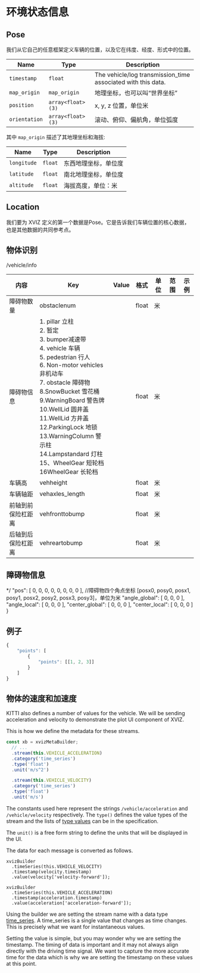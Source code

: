 # 环境状态信息

## Pose

我们从它自己的任意框架定义车辆的位置，以及它在纬度、经度、形式中的位置。

| Name          | Type              | Description                                                  |
| ------------- | ----------------- | ------------------------------------------------------------ |
| `timestamp`   | `float`           | The vehicle/log transmission_time associated with this data. |
| `map_origin`  | `map_origin`      | 地理坐标，也可以叫“世界坐标”                                 |
| `position`    | `array<float>(3)` | x, y, z 位置，单位米                                         |
| `orientation` | `array<float>(3)` | 滚动、俯仰、偏航角，单位弧度                                 |

其中 `map_origin` 描述了其地理坐标和海拔:

| Name        | Type    | Description          |
| ----------- | ------- | -------------------- |
| `longitude` | `float` | 东西地理坐标，单位度 |
| `latitude`  | `float` | 南北地理坐标，单位度 |
| `altitude`  | `float` | 海拔高度，单位：米   |

## Location

我们要为 XVIZ 定义的第一个数据是Pose。它是告诉我们车辆位置的核心数据，也是其他数据的共同参考点。

## 物体识别

/vehicle/info

| 内容               | Key                                                          | Value | 格式  | 单位 | 范围 | 示例 |
| ------------------ | ------------------------------------------------------------ | ----- | ----- | ---- | ---- | ---- |
| 障碍物数量         | obstaclenum                                                  |       | float | 米   |      |      |
| 障碍物信息         | 1. pillar 立柱 <br />2. 暂定 <br />3. bumper减速带  <br />4. vehicle 车辆  <br />5. pedestrian 行人   <br />6. Non-motor vehicles 非机动车 <br />7. obstacle 障碍物 <br />8.SnowBucket 雪花桶 <br />9.WarningBoard 警告牌 <br />10.WellLid 圆井盖   <br />11.WellLid 方井盖 <br />12.ParkingLock 地锁 <br />13.WarningColumn 警示柱 <br />14.Lampstandard 灯柱 <br />15、WheelGear 短轮档 <br />16WheelGear 长轮档 |       | float | 米   |      |      |
| 车辆高             | vehheight                                                    |       | float | 米   |      |      |
| 车辆轴距           | vehaxles_length                                              |       | float | 米   |      |      |
| 前轴到前保险杠距离 | vehfronttobump                                               |       | float | 米   |      |      |
| 后轴到后保险杠距离 | vehreartobump                                                |       | float | 米   |      |      |

## 障碍物信息

*/   "pos": [ 0, 0, 0, 0, 0, 0, 0, 0 ], //障碍物四个角点坐标 [posx0, posy0, posx1, posy1, posx2, posy2, posx3, posy3]，单位为米   "angle_global": [ 0, 0, 0 ],   "angle_local": [ 0, 0, 0 ],   "center_global": [ 0, 0, 0 ],   "center_local": [ 0, 0, 0 ] }

## 例子

```js
{
    "points": [
        {
            "points": [[1, 2, 3]]
        }
    ]
}
```

## 物体的速度和加速度

KITTI also defines a number of values for the vehicle. We will be sending acceleration and velocity to demonstrate the plot UI component of XVIZ.

This is how we define the metadata for these streams.

```js
const xb = xvizMetaBuilder;
  // ...
  .stream(this.VEHICLE_ACCELERATION)
  .category('time_series')
  .type('float')
  .unit('m/s^2')

  .stream(this.VEHICLE_VELOCITY)
  .category('time_series')
  .type('float')
  .unit('m/s')
```

The constants used here represent the strings `/vehicle/acceleration` and `/vehicle/velocity` respectively. The `type()` defines the value types of the stream and the lists of [type values](https://avs.auto/#/xviz/protocol/schema/session-protocol?section=stream_metadata) can be in the specification.

The `unit()` is a free form string to define the units that will be displayed in the UI.

The data for each message is converted as follows.

```
xvizBuilder
  .timeSeries(this.VEHICLE_VELOCITY)
  .timestamp(velocity.timestamp)
  .value(velocity['velocity-forward']);

xvizBuilder
  .timeSeries(this.VEHICLE_ACCELERATION)
  .timestamp(acceleration.timestamp)
  .value(acceleration['acceleration-forward']);
```

Using the builder we are setting the stream name with a data type [time_series](https://avs.auto/#/xviz/protocol/schema/core-types?section=time-series-state-). A time_series is a single value that changes as time changes. This is precisely what we want for instantaneous values.

Setting the value is simple, but you may wonder why we are setting the timestamp. The timing of data is important and it may not always align directly with the driving time signal. We want to capture the more accurate time for the data which is why we are setting the timestamp on these values at this point.
